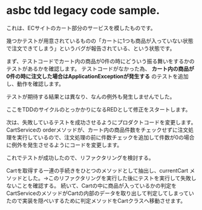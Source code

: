 # asbc tdd legacy code sample. 

これは、ECサイトのカート部分のサービスを模したものです。

幾つかテストが用意されているものの「カートに1つも商品が入っていない状態で注文できてしまう」というバグが報告されている、という状態です。


まず、テストコードでカート内の商品が0件の時にどういう振る舞いをするかのテストがあるかを確認します。
テストコードがなかった為、 **カート内の商品が0件の時に注文した場合はApplicationExceptionが発生する** のテストを追加し、動作を確認します。

テストが期待する結果とは異なり、なんの例外も発生しませんでした。

ここをTDDのサイクルのとっかかりになるREDとして修正をスタートします。


次は、失敗しているテストを成功させるようにプロダクトコードを変更します。
CartServiceの orderメソッドが、カート内の商品件数をチェックせずに注文処理を実行しているので、注文処理の前に件数チェックを追加して件数が0の場合に例外を発生させるようにコードを変更します。

これでテストが成功したので、リファクタリングを検討する。

Cartを取得する一連の手続きをひとつのメソッドとして抽出し、currentCart メソッドとした。→このリファクタリングを実行した後にテストを実行して失敗しないことを確認する。
続いて、Cartの中に商品が入っているかの判定を CartServiceのメソッドがCartの内部のデータを取り出して判定してしまっていたので実装を隠ぺいするために判定メソッドをCartクラスへ移動させます。